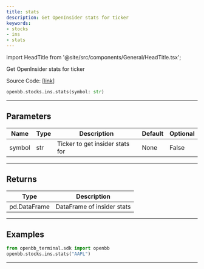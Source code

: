 ```yaml
---
title: stats
description: Get OpenInsider stats for ticker
keywords:
- stocks
- ins
- stats
---
```


import HeadTitle from '@site/src/components/General/HeadTitle.tsx';

<HeadTitle title="stocks.ins.stats - Reference | OpenBB SDK Docs" />

Get OpenInsider stats for ticker

Source Code: [[link](https://github.com/OpenBB-finance/OpenBBTerminal/tree/main/openbb_terminal/stocks/insider/sdk_helper.py#L9)]

```python wordwrap
openbb.stocks.ins.stats(symbol: str)
```

---

## Parameters

| Name | Type | Description | Default | Optional |
| ---- | ---- | ----------- | ------- | -------- |
| symbol | str | Ticker to get insider stats for | None | False |


---

## Returns

| Type | Description |
| ---- | ----------- |
| pd.DataFrame | DataFrame of insider stats |
---

## Examples

```python
from openbb_terminal.sdk import openbb
openbb.stocks.ins.stats("AAPL")
```

---

